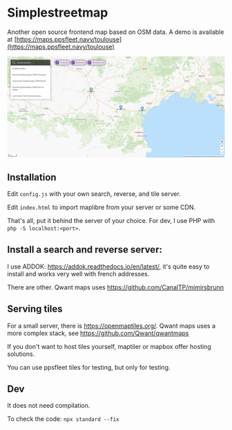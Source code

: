 # Simplestreetmap

Another open source frontend map based on OSM data. A demo is available at [https://maps.ppsfleet.navy/toulouse](https://maps.ppsfleet.navy/toulouse)

![screenshot](./static/images/screenshot.png)

## Installation

Edit `config.js` with your own search, reverse, and tile server.

Edit `index.html` to import maplibre from your server or some CDN.

That's all, put it behind the server of your choice. For dev, I use PHP with `php -S localhost:<port>`.

## Install a search and reverse server:

I use ADDOK: https://addok.readthedocs.io/en/latest/, it's quite easy to install and works very well with french addresses.

There are other. Qwant maps uses https://github.com/CanalTP/mimirsbrunn

## Serving tiles

For a small server, there is https://openmaptiles.org/. Qwant maps uses a more complex stack, see https://github.com/Qwant/qwantmaps

If you don't want to host tiles yourself, maptiler or mapbox offer hosting solutions.

You can use ppsfleet tiles for testing, but only for testing.


## Dev

It does not need compilation.

To check the code: `npx standard --fix`

